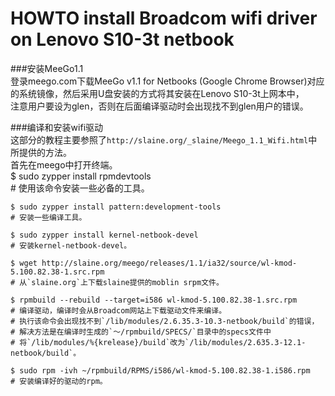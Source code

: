 HOWTO install Broadcom wifi driver on Lenovo S10-3t netbook  
===========================================================  
  
  
###安装MeeGo1.1  
登录meego.com下载MeeGo v1.1 for Netbooks (Google Chrome Browser)对应的系统镜像，然后采用U盘安装的方式将其安装在Lenovo S10-3t上网本中，  
注意用户要设为glen，否则在后面编译驱动时会出现找不到glen用户的错误。     
   
###编译和安装wifi驱动  
这部分的教程主要参照了`http://slaine.org/_slaine/Meego_1.1_Wifi.html`中所提供的方法。  
首先在meego中打开终端。  
    $ sudo zypper install rpmdevtools  
    # 使用该命令安装一些必备的工具。  
    
    $ sudo zypper install pattern:development-tools  
    # 安装一些编译工具。  
  
    $ sudo zypper install kernel-netbook-devel  
    # 安装kernel-netbook-devel。  

    $ wget http://slaine.org/meego/releases/1.1/ia32/source/wl-kmod-5.100.82.38-1.src.rpm  
    # 从`slaine.org`上下载slaine提供的moblin srpm文件。  

    $ rpmbuild --rebuild --target=i586 wl-kmod-5.100.82.38-1.src.rpm
    # 编译驱动，编译时会从Broadcom网站上下载驱动文件来编译。 
    # 执行该命令会出现找不到`/lib/modules/2.6.35.3-10.3-netbook/build`的错误，  
    # 解决方法是在编译时生成的`～/rpmbuild/SPECS/`目录中的specs文件中  
    # 将`/lib/modules/%{krelease}/build`改为`/lib/modules/2.635.3-12.1-netbook/build`。  
  
    $ sudo rpm -ivh ~/rpmbuild/RPMS/i586/wl-kmod-5.100.82.38-1.i586.rpm  
    # 安装编译好的驱动的rpm。
